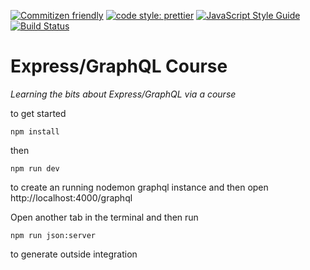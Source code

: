 [![Commitizen friendly](https://img.shields.io/badge/commitizen-friendly-brightgreen.svg)](http://commitizen.github.io/cz-cli/)
[![code style: prettier](https://img.shields.io/badge/code_style-prettier-ff69b4.svg?style=flat-square)](https://github.com/prettier/prettier)
[![JavaScript Style Guide](https://img.shields.io/badge/code_style-standard-brightgreen.svg)](https://standardjs.com)
[![Build Status](https://travis-ci.com/Loonz206/hello-next.svg?branch=master)](https://travis-ci.com/Loonz206/users)

# Express/GraphQL Course

_Learning the bits about Express/GraphQL via a course_

to get started

`npm install`

then

`npm run dev`

to create an running nodemon graphql instance and then open http://localhost:4000/graphql

Open another tab in the terminal and then run

`npm run json:server`

to generate outside integration
